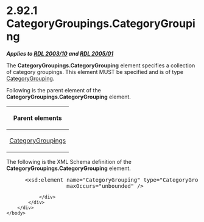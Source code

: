 <html dir="LTR" xmlns:mshelp="http://msdn.microsoft.com/mshelp" xmlns:ddue="http://ddue.schemas.microsoft.com/authoring/2003/5" xmlns:xlink="http://www.w3.org/1999/xlink" xmlns:tool="http://www.microsoft.com/tooltip">
    <head>
        <meta http-equiv="Content-Type" content="text/html; CHARSET=utf-8"></meta>
        <meta name="save" content="history"></meta>
        <title>2.92.1 CategoryGroupings.CategoryGrouping</title>
        <xml>
            <mshelp:toctitle title="2.92.1 CategoryGroupings.CategoryGrouping"></mshelp:toctitle>
            <mshelp:rltitle title="[MS-RDL]: CategoryGroupings.CategoryGrouping"></mshelp:rltitle>
            <mshelp:keyword index="A" term="b091154a-165e-41f7-beba-56b6d6833c49"></mshelp:keyword>
            <mshelp:attr name="DCSext.ContentType" value="open specification"></mshelp:attr>
            <mshelp:attr name="AssetID" value="b091154a-165e-41f7-beba-56b6d6833c49"></mshelp:attr>
            <mshelp:attr name="TopicType" value="kbRef"></mshelp:attr>
            <mshelp:attr name="DCSext.Title" value="[MS-RDL]: CategoryGroupings.CategoryGrouping" />
        </xml>
    </head>
    <body>
        <div id="header">
            <h1 class="heading">2.92.1 CategoryGroupings.CategoryGrouping</h1>
        </div>
        <div id="mainSection">
            <div id="mainBody">
                <div id="allHistory" class="saveHistory"></div>
                <div id="sectionSection0" class="section" name="collapseableSection">
                    

<p><b><i>Applies to </i></b><a href="a7e2ad00-07c8-4f6d-80ab-3ad55df7b233.md"><b><i>RDL 2003/10</i></b></a><b>
<i>and </i></b><a href="3ebe2912-4958-4832-b391-cad1f5e13338.md"><b><i>RDL 2005/01</i></b></a></p>

<p>The <b>CategoryGroupings.CategoryGrouping</b> element
specifies a collection of category groupings. This element MUST be specified
and is of type <a href="d7700c56-4b08-4c2c-a5c3-e4acee14b5f9.md">CategoryGrouping</a>.</p>

<p>Following is the parent element of the <b>CategoryGroupings.CategoryGrouping</b>
element.</p>

<table>
 <thead>
  <tr>
   <th>
   <p>Parent elements</p>
   </th>
  </tr>
 </thead>
 <tr>
  <td>
  <p><a href="9a126ce6-e7b7-432b-aab2-27d8e1417050.md">CategoryGroupings</a></p>
  </td>
 </tr>
</table>

<p>The following is the XML Schema definition of the <b>CategoryGroupings.CategoryGrouping</b>
element.</p>

<dl>
<dd>
<div><pre> &lt;xsd:element name=&quot;CategoryGrouping&quot; type=&quot;CategoryGroupingType&quot; 
              maxOccurs=&quot;unbounded&quot; /&gt;
</pre></div>
</dd></dl>


                </div>
            </div>
        </div>
    </body>
</html>